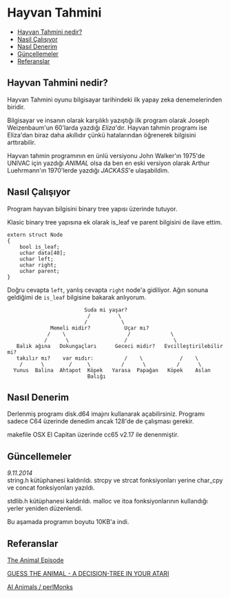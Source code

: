 # Hayvan Tahmini

<!-- TOC -->

- [Hayvan Tahmini nedir?](#hayvan-tahmini-nedir?)  
- [Nasil Çalışıyor](#nasıl-çalışıyor)  
- [Nasıl Denerim](#nasıl-denerim)  
- [Güncellemeler](#güncellemeler)  
- [Referanslar](#r****eferanslar)

<!-- /TOC -->

## Hayvan Tahmini nedir?

Hayvan Tahmini oyunu bilgisayar tarihindeki ilk yapay zeka denemelerinden biridir.

Bilgisayar ve insanın olarak karşılıklı yazıştığı ilk program olarak Joseph Weizenbaum'un 60'larda yazdığı *Eliza*'dır. Hayvan tahmin programı ise Eliza'dan biraz daha akıllıdır çünkü hatalarından öğrenerek bilgisini arttırabilir.

Hayvan tahmin programının en ünlü versiyonu John Walker'ın 1975'de UNIVAC için yazdığı *ANIMAL* olsa da ben en eski versiyon olarak Arthur Luehrmann'ın 1970'lerde yazdığı *JACKASS*'e ulaşabildim.

## Nasıl Çalışıyor

Program hayvan bilgisini binary tree yapısı üzerinde tutuyor.

Klasic binary tree yapısına ek olarak is_leaf ve parent bilgisini de ilave ettim.

    extern struct Node 			
	{
		bool is_leaf;
		uchar data[40];
		uchar left;
		uchar right;
		uchar parent;
	}

Doğru cevapta `left`, yanlış cevapta `right` node'a gidiliyor. Ağın sonuna geldiğimi de `is_leaf` bilgisine bakarak anlıyorum.

                             Suda mi yaşar?
                              /         \ 
                             /           \
                  Memeli midir?           Uçar mı?
                 /    \                    /             \
                /      \                  /               \
       Balık ağına   Dokungaçları      Gececi midir?   Evcilleştirilebilir mi?
       takılır mı?    var mıdır:          /    \            /    \
        /      \        /     \          /      \          /      \
      Yunus  Balina  Ahtapot  Köpek   Yarasa  Papağan   Köpek    Aslan
                              Balığı 


## Nasıl Denerim

Derlenmiş programı disk.d64 imajını kullanarak açabilirsiniz. Programı sadece C64 üzerinde denedim ancak 128'de de çalışması gerekir.

makefile OSX El Capitan üzerinde cc65 v2.17 ile denenmiştir. 

   
## Güncellemeler
*9.11.2014*   
string.h kütüphanesi kaldırıldı.
strcpy ve strcat fonksiyonları yerine char_cpy ve concat fonksiyonları yazıldı.

stdlib.h kütüphanesi kaldırıldı.
malloc ve itoa fonksiyonlarının kullandığı yerler yeniden düzenlendi.

Bu aşamada programın boyutu 10KB'a indi.

## Referanslar
[The Animal Episode](http://www.fourmilab.ch/documents/univac/animal.html)

[GUESS THE ANIMAL - A DECISION-TREE IN YOUR ATARI](https://www.atarimagazines.com/v4n12/Animal.html)

[AI Animals / perlMonks ](https://www.perlmonks.org/?node_id=195991)  


